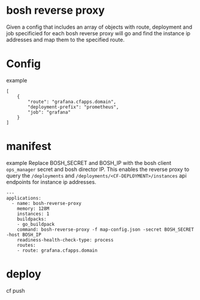 # bosh reverse proxy

Given a config that includes an array of objects with route, deployment and job specificied for each bosh reverse proxy will go and find the instance ip addresses and map them to the specified route. 

# Config

example

```
[ 
    {
        "route": "grafana.cfapps.domain", 
        "deployment-prefix": "prometheus", 
        "job": "grafana"
    }
]
```

# manifest

example Replace BOSH_SECRET and BOSH_IP with the bosh client `ops_manager` secret and bosh director IP.  This enables the reverse proxy to query the `/deployments` and `/deployments/<CF-DEPLOYMENT>/instances` api endpoints for instance ip addresses.

```
---
applications:
  - name: bosh-reverse-proxy
    memory: 128M
    instances: 1
    buildpacks: 
    - go_buildpack
    command: bosh-reverse-proxy -f map-config.json -secret BOSH_SECRET -host BOSH_IP
    readiness-health-check-type: process
    routes:
    - route: grafana.cfapps.domain
```

# deploy

cf push
